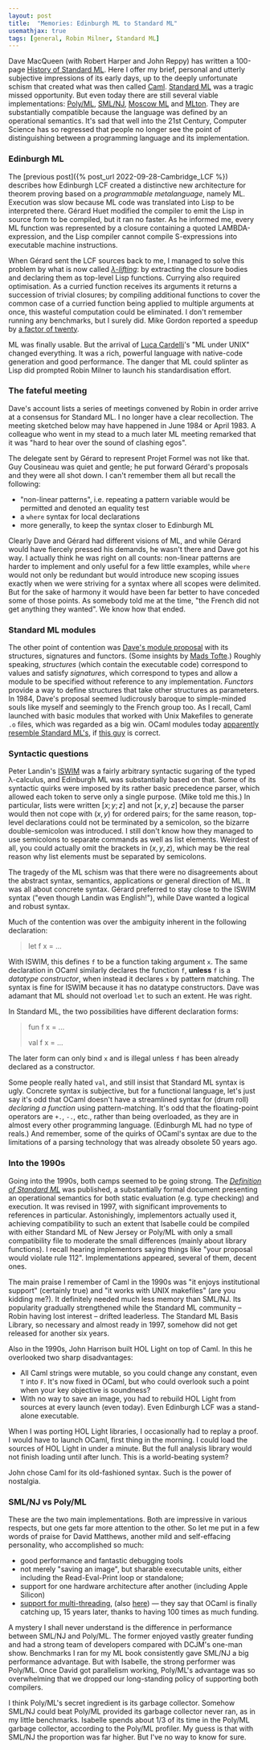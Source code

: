```yaml
---
layout: post
title:  "Memories: Edinburgh ML to Standard ML"
usemathjax: true 
tags: [general, Robin Milner, Standard ML]
---
```


Dave MacQueen (with Robert Harper and John Reppy) has written a 100-page [History of Standard ML](https://doi.org/10.1145/3386336).
Here I offer my brief, personal and utterly subjective impressions of its early days, 
up to the deeply unfortunate schism that created
what was then called [Caml](https://caml.inria.fr).
[Standard ML](https://cs.lmu.edu/~ray/notes/introml/) was a tragic missed opportunity.
But even today there are still several viable 
implementations: [Poly/ML](https://www.polyml.org), [SML/NJ](https://smlnj.org), 
[Moscow ML](https://mosml.org) and [MLton](http://www.mlton.org).
They are substantially compatible because the language was defined by an operational semantics.
It's sad that well into the 21st Century, Computer Science has so regressed that people no longer see the point of distinguishing
between a programming language and its implementation.

### Edinburgh ML

The [previous post]({% post_url 2022-09-28-Cambridge_LCF %})
describes how Edinburgh LCF created a distinctive new architecture for theorem proving based on a *programmable metalanguage*, namely ML.
Execution was slow because ML code was translated into Lisp to be interpreted there.
Gérard Huet modified the compiler to emit the Lisp in source form to be compiled, but it ran no faster.
As he informed me, every ML function was represented by
a closure containing a quoted LAMBDA-expression, 
and the Lisp compiler cannot compile S-expressions into 
executable machine instructions.

When Gérard sent the LCF sources back to me, 
I managed to solve this problem
by what is now called [*λ-lifting*](https://en.wikipedia.org/wiki/Lambda_lifting):
by extracting the closure bodies and declaring them as top-level Lisp functions.
Currying also required optimisation.
As a curried function receives its arguments
it returns a succession of trivial closures;
by compiling additional functions to cover the common case of 
a curried function being applied to multiple arguments at once,
this wasteful computation could be eliminated.
I don't remember running any benchmarks, but I surely did.
Mike Gordon reported a speedup by [a factor of twenty](https://www.cl.cam.ac.uk/archive/mjcg/papers/HolHistory.pdf).

ML was finally usable. But the arrival of [Luca Cardelli](http://lucacardelli.name)'s 
"ML under UNIX" changed everything. It was a rich, powerful language 
with native-code generation and good
performance. The danger that ML could splinter as Lisp did
prompted Robin Milner to launch his standardisation effort.

### The fateful meeting

Dave's account lists a series of meetings convened by Robin
in order arrive at a consensus for Standard ML.
I no longer have a clear recollection.
The meeting sketched below may have happened in June 1984 or April 1983.
A colleague who went in my stead to a much later ML meeting 
remarked that it was "hard to hear over the sound of clashing egos".

The delegate sent by Gérard to represent Projet Formel was not like that. Guy Cousineau was quiet and gentle;
he put forward Gérard's proposals and they were all shot down.
I can't remember them all but recall the following:

* "non-linear patterns", i.e. repeating a pattern variable would be permitted and denoted an equality test
* a `where` syntax for local declarations
* more generally, to keep the syntax closer to Edinburgh ML

Clearly Dave and Gérard had different visions of ML, and while
Gérard would have fiercely pressed his demands, 
he wasn't there and Dave got his way.
I actually think he was right on all counts: non-linear patterns
are harder to implement and
only useful for a few little examples, while `where` would
not only be redundant but would introduce new scoping issues
exactly when we were striving for a syntax where all scopes
were delimited. But for the sake of harmony it would have been far
better to have conceded some of those points.
As somebody told me at the time, "the French did not get anything they wanted". We know how that ended.

### Standard ML modules

The other point of contention was [Dave's module proposal](https://www.researchgate.net/publication/2477673_Modules_for_Standard_ML)
with its structures, signatures and functors.
(Some insights by
[Mads Tofte](https://link.springer.com/content/pdf/10.1007/3-540-61628-4_8.pdf).)
Roughly speaking, *structures* (which contain the executable code) correspond to values and 
satisfy *signatures*, which correspond to types and allow a module
to be specified without reference to any implementation.
*Functors* provide a way to define structures that take other structures as parameters.
In 1984, Dave's proposal seemed ludicrously baroque to simple-minded souls like myself and seemingly to the French group too.
As I recall, Caml launched with basic modules that worked with Unix Makefiles to generate `.o` files, which was regarded as a big win.
OCaml modules today [apparently resemble Standard ML's](https://ocaml.org/docs/functors),
if [this guy](https://jozefg.bitbucket.io/posts/2015-01-08-modules.html) is correct.

### Syntactic questions

Peter Landin's [ISWIM](https://doi.org/10.1145/365230.365257) was a fairly arbitrary
syntactic sugaring of the typed λ-calculus,
and Edinburgh ML was substantially based on that.
Some of its syntactic quirks were imposed by its rather basic
precedence parser, which allowed each token to serve only a single purpose. (Mike told me this.) 
In particular, lists were written $[x;y;z]$ and not $[x,y,z]$ 
because the parser would then not cope with $(x,y)$ for ordered pairs; for the same reason, top-level declarations could not be
terminated by a semicolon, so the bizarre double-semicolon was introduced.
I still don't know how they managed to use semicolons to separate
commands as well as list elements.
Weirdest of all, you could actually omit the brackets in $(x,y,z)$,
which may be the real reason why list elements must be separated by semicolons.

The tragedy of the ML schism was that there were no disagreements
about the abstract syntax, semantics, applications or general direction of ML. 
It was all about concrete syntax.
Gérard preferred to stay close to the ISWIM syntax ("even though Landin was English!"), while Dave wanted a logical and robust syntax.

Much of the contention was over the ambiguity inherent in the following declaration:

> let f x = ...

With ISWIM, this defines `f` to be a function taking argument `x`. 
The same declaration in OCaml similarly declares the function `f`,
**unless** `f` is a *datatype constructor*, when instead it declares `x`
by pattern matching.
The syntax is fine for ISWIM because it has no datatype constructors.
Dave was adamant that ML should not overload `let` to such an extent. He was right.

In Standard ML, the two possibilities have different declaration forms:

> fun f x = ...
> 
> val f x = ...

The later form can only bind `x` and is illegal 
unless `f` has been already declared as a constructor. 

Some people really hated `val`, and still insist that Standard ML
syntax is ugly. Concrete syntax is subjective, but for a functional
language, let's just say it's odd that OCaml doesn't have a 
streamlined syntax for (drum roll) *declaring a function* using pattern-matching.
It's odd that the floating-point
operators are `+.`, `-.`, etc., rather than being overloaded, as they are in almost every
other programming language. (Edinburgh ML had no type of reals.)
And remember, some of the quirks of OCaml's syntax are due to the 
limitations of a parsing technology that was already obsolete 50 years ago.


### Into the 1990s

Going into the 1990s, both camps seemed to be going strong.
The [*Definition of Standard ML*](https://smlfamily.github.io/sml90-defn.pdf) was published, 
a substantially formal document presenting an operational semantics for
both static evaluation (e.g. type checking) and execution.
It was revised in 1997,
with significant improvements to references in particular.
Astonishingly, implementors actually used it, achieving compatibility to such an extent that Isabelle could be compiled
with either Standard ML of New Jersey or Poly/ML with only a small
compatibility file to moderate the small differences (mainly about library functions).
I recall hearing implementors saying things like "your proposal
would violate rule 112". 
Implementations appeared, several of them, decent ones.

The main praise I remember of Caml in the 1990s was "it enjoys institutional support" (certainly true) and "it works with UNIX makefiles" (are you kidding me?).
It definitely needed much less memory than SML/NJ.
Its popularity gradually strengthened while the Standard ML community
– Robin having lost interest – drifted leaderless.
The Standard ML Basis Library, so necessary and almost ready in 1997,
somehow did not get released for another six years.

Also in the 1990s, 
John Harrison built HOL Light on top of Caml.
In this he overlooked two sharp disadvantages:

* All Caml strings were mutable, so you could change any constant, even `T` into `F`. It's now fixed in OCaml, but who could overlook such a point 
when your key objective is soundness?
* With no way to save an image, you had to rebuild HOL Light from sources at every launch (even today). Even Edinburgh LCF was a stand-alone executable.

When I was porting HOL Light libraries, I occasionally had to replay
a proof. I would have to launch OCaml, 
first thing in the morning.
I could load the sources of HOL Light in under a minute.
But the full analysis library would not finish loading until after lunch. 
This is a world-beating system?

John chose Caml for its old-fashioned syntax. Such is the power of nostalgia.

### SML/NJ vs Poly/ML

These are the two main implementations. 
Both are impressive in various respects, 
but one gets far more attention to the other.
So let me put in a few words of praise for David Matthews,
another mild and self-effacing personality, who accomplished so much:

* good performance and fantastic debugging tools
* not merely "saving an image", but sharable executable units, either including the Read-Eval-Print loop or standalone;
* support for one hardware architecture after another (including Apple Silicon)
* [support for multi-threading](https://doi.org/10.1145/1708046.1708058), 
(also [here](/papers/Matthews-parallel.pdf))
— they say that OCaml is finally catching up, 
15 years later, thanks to having 100 times as much funding.

A mystery I shall never understand is the difference in performance
between SML/NJ and Poly/ML. The former enjoyed vastly greater funding
and had a strong team of developers compared with DCJM's one-man show.
Benchmarks I ran for my ML book consistently gave SML/NJ a big performance advantage.
But with Isabelle, the strong performer was Poly/ML.
Once David got parallelism working, Poly/ML's advantage was so
overwhelming that we dropped our long-standing policy of supporting
both compilers.

I think Poly/ML's secret ingredient is its garbage collector.
Somehow SML/NJ could beat Poly/ML provided its garbage collector never
ran, as in my little benchmarks. Isabelle spends about 1/3 of its time
in the Poly/ML garbage collector, according to the Poly/ML profiler.
My guess is that with SML/NJ the proportion was far higher.
But I've no way to know for sure.

